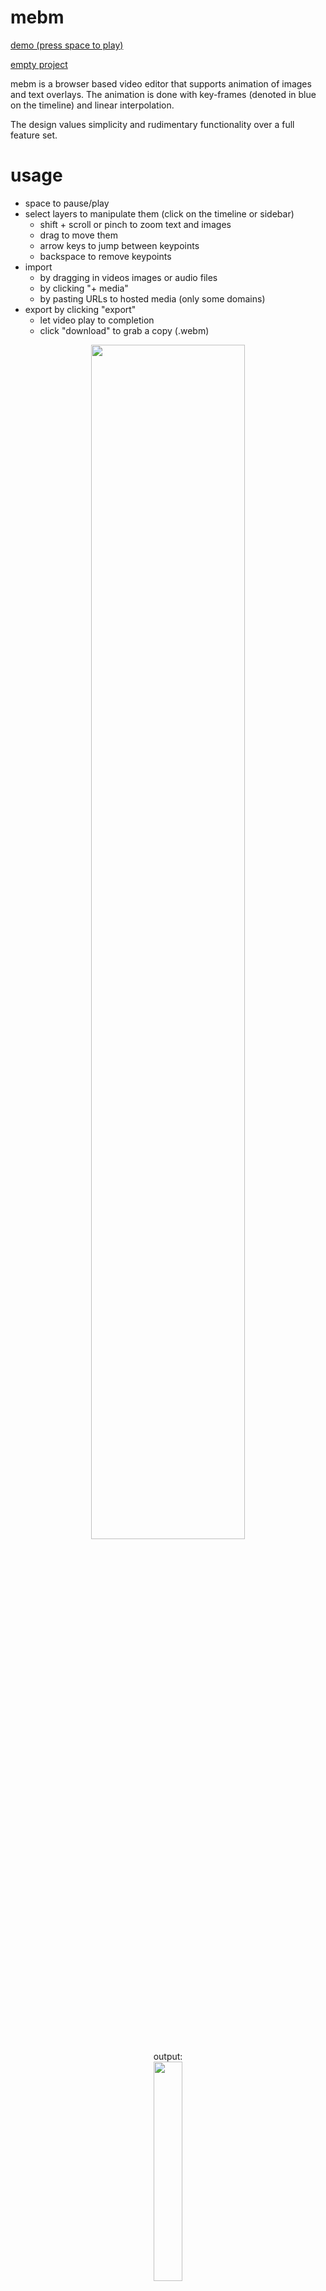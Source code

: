 # mebm

[demo (press space to play)](https://bwasti.github.io/mebm/#https%3A%2F%2Fjott.live%2Fraw%2Ftest.json)

[empty project](http://bwasti.github.io/mebm)


mebm is a browser based video editor that supports animation of images and text overlays.
The animation is done with key-frames (denoted in blue on the timeline) and linear interpolation.

The design values simplicity and rudimentary functionality over a full feature set.

# usage

- space to pause/play
- select layers to manipulate them (click on the timeline or sidebar)
  - shift + scroll or pinch to zoom text and images
  - drag to move them
  - arrow keys to jump between keypoints
  - backspace to remove keypoints
- import
  - by dragging in videos images or audio files
  - by clicking "+ media"
  - by pasting URLs to hosted media (only some domains)
- export by clicking "export"
  - let video play to completion
  - click "download" to grab a copy (.webm)
  
<p align="center">
<img src="https://github.com/bwasti/mebm/blob/main/README_assets/usage.gif?raw=true" width="70%">
  <br>output:<br>
<img src="https://github.com/bwasti/mebm/blob/main/README_assets/result.gif?raw=true" width="30%">
</p>

# todo

- timeline
  - [ ] allow extending beyond current max time (medium)
  - [ ] split at play head (medium)
- file management
  - [ ] error on bad type (easy)
  - [ ] animated .gif support
- editing
  - [ ] menu for advanced settings per layer (easy)
  - [ ] element selection by click (medium)
  - [ ] undo (hard)
  - [ ] face tracking (medium)
  - [ ] opacity (easy)
  - [ ] rotation (medium)
- compatibility
  - [ ] chrome export bug workaround
  - [ ] mouseover preview safari fix
  - [ ] mobile touch events (partially done)
- code
  - [ ] refactor/simplify MoveableLayer this.frames
  - [ ] make video a MoveableLayer
  - [ ] compress video frames
  - [ ] investigate memory use warning on safari
  - [ ] cache render output for thumbnails
  - [ ] move height/width setting logic out of render loop
  - [ ] improve text scaling logic (avoid font size, use ctx.scale)
